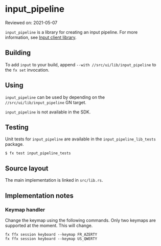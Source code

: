 # input_pipeline

Reviewed on: 2021-05-07

`input_pipeline` is a library for creating an input pipeline. For more information, 
see [Input client library](/docs/concepts/session/input.md).

## Building
To add `input` to your build, append `--with //src/ui/lib/input_pipeline` to the
`fx set` invocation.

## Using
`input_pipeline` can be used by depending on the `//src/ui/lib/input_pipeline` GN target.

`input_pipeline` is not available in the SDK.

## Testing
Unit tests for `input_pipeline` are available in the `input_pipeline_lib_tests` package.

```shell
$ fx test input_pipeline_tests
```

## Source layout
The main implementation is linked in `src/lib.rs`.

## Implementation notes

### Keymap handler

Change the keymap using the following commands.  Only two keymaps are supported
at the moment.  This will change.

```
fx ffx session keyboard --keymap FR_AZERTY
fx ffx session keyboard --keymap US_QWERTY
```
